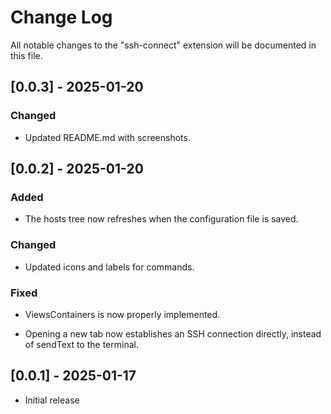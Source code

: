 # Change Log

All notable changes to the "ssh-connect" extension will be documented in this file.

## [0.0.3] - 2025-01-20

### Changed
- Updated README.md with screenshots.

## [0.0.2] - 2025-01-20

### Added
- The hosts tree now refreshes when the configuration file is saved.

### Changed

- Updated icons and labels for commands.

### Fixed

- ViewsContainers is now properly implemented.

- Opening a new tab now establishes an SSH connection directly, instead of sendText to the terminal.


## [0.0.1] - 2025-01-17

- Initial release
